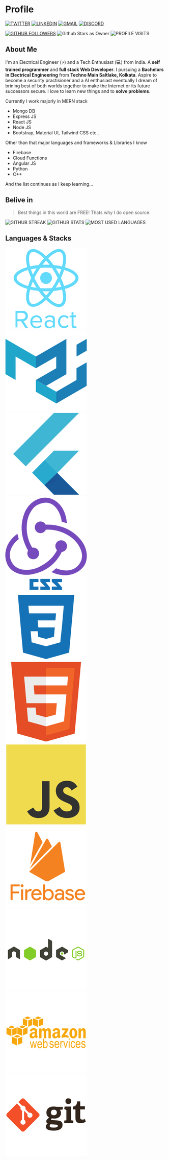 # Profile

[![TWITTER](https://img.shields.io/badge/Twitter-1DA1F2?style=for-the-badge&logo=twitter&logoColor=white)](https://twitter.com/soumalya2017)
[![LINKEDIN](https://img.shields.io/badge/LinkedIn-0077B5?style=for-the-badge&logo=linkedin&logoColor=white)](https://www.linkedin.com/in/soumalya-bhattacharya-47b731165/)
[![GMAIL](https://img.shields.io/badge/Gmail-D14836?style=for-the-badge&logo=gmail&logoColor=white)](mailto:soumalyabhattacharya6@gmail.com)
[![DISCORD](https://img.shields.io/badge/Discord-7289DA?style=for-the-badge&logo=discord&logoColor=white)](https://discord.com/users/OpticSquid#6068)

[![GITHUB FOLLOWERS](https://img.shields.io/github/followers/opticSquid?style=social)](https://github.com/opticSquid")
![Github Stars as Owner](https://img.shields.io/github/stars/opticSquid?affiliations=OWNER&style=social)
![PROFILE VISITS](https://visitor-badge.glitch.me/badge?page_id=opticSquid.opticSquid)

## About Me

I'm an Electrical Engineer (⚡) and a Tech Enthusiast (💻) from India. A **self trained programmer** and **full stack Web Developer**. I pursuing a **Bachelors in Electrical Engineering** from **Techno Main Saltlake, Kolkata**. Aspire to become a security practisioner and a AI enthusiast eventually I dream of brining best of both worlds together to make the Internet or its future successors secure. I love to learn new things and to **solve problems**.

Currently I work majorly in MERN stack

- Mongo DB
- Express JS
- React JS
- Node JS
- Bootstrap, Material UI, Tailwind CSS etc..

Other than that major languages and frameworks & Libraries I know

- Firebase
- Cloud Functions
- Angular JS
- Python
- C++

And the list continues as I keep learning...

## Belive in

> Best things in this world are FREE! Thats why I do open source.

![GITHUB STREAK](https://github-readme-streak-stats.herokuapp.com/?user=opticSquid&theme=cobalt)
![GITHUB STATS](https://github-readme-stats.vercel.app/api?username=opticSquid&count_private=true&show_icons=true&theme=cobalt&include_all_commits=true)
![MOST USED LANGUAGES](https://github-readme-stats.vercel.app/api/top-langs/?username=opticSquid&theme=cobalt)

## Languages & Stacks

![REACT](https://github.com/devicons/devicon/blob/master/icons/react/react-original-wordmark.svg)
![MATERIAL UI](https://github.com/devicons/devicon/blob/master/icons/materialui/materialui-original.svg)
![FLUTTER](https://github.com/devicons/devicon/blob/master/icons/flutter/flutter-original.svg)
![REDUX](https://github.com/devicons/devicon/blob/master/icons/redux/redux-original.svg)
![CSS3](https://github.com/devicons/devicon/blob/master/icons/css3/css3-plain-wordmark.svg)
![HTML5](https://github.com/devicons/devicon/blob/master/icons/html5/html5-original.svg)
![JAVASCRIPT](https://github.com/devicons/devicon/blob/master/icons/javascript/javascript-original.svg)
![FIREBASE](https://github.com/devicons/devicon/blob/master/icons/firebase/firebase-plain-wordmark.svg)
![NODE JS](https://github.com/devicons/devicon/blob/master/icons/nodejs/nodejs-original-wordmark.svg)
![AWS](https://github.com/devicons/devicon/blob/master/icons/amazonwebservices/amazonwebservices-plain-wordmark.svg)
![GIT](https://github.com/devicons/devicon/blob/master/icons/git/git-original-wordmark.svg)
